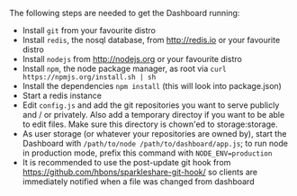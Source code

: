 The following steps are needed to get the Dashboard running:

- Install `git` from your favourite distro
- Install `redis`, the nosql database, from http://redis.io or your favourite distro
- Install `nodejs` from http://nodejs.org or your favourite distro
- Install `npm`, the node package manager, as root via `curl https://npmjs.org/install.sh | sh`
- Install the dependencies `npm install` (this will look into package.json)
- Start a redis instance
- Edit `config.js` and add the git repositories you want to serve publicly and / or privately. Also add a temporary directoy if you want to be able to edit files. Make sure this directory is chown'ed to storage:storage.
- As user storage (or whatever your repositories are owned by), start the Dashboard with `/path/to/node /path/to/dashboard/app.js`; to run node in production mode, prefix this command with `NODE_ENV=production`
- It is recommended to use the post-update git hook from
https://github.com/hbons/sparkleshare-git-hook/ so clients are immediately notified when a file was
changed from dashboard
